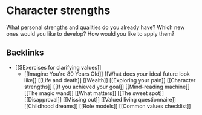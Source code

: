 # Character strengths
What personal strengths and qualities do you already have? Which new ones would you like to develop? How would you like to apply them?

## Backlinks
* [[$Exercises for clarifying values]]
	* [[Imagine You're 80 Years Old]]
[[What does your ideal future look like]]
[[Life and death]]
[[Wealth]]
[[Exploring your pain]]
[[Character strengths]]
[[If you achieved your goal]]
[[Mind-reading machine]]
[[The magic wand]]
[[What matters]]
[[The sweet spot]]
[[Disapproval]]
[[Missing out]]
[[Valued living questionnaire]]
[[Childhood dreams]]
[[Role models]]
[[Common values checklist]]

<!-- #Life -->

<!-- {BearID:DAE80494-9896-43E6-BC0F-042C3D105249-15756-0000130344F938F5} -->
